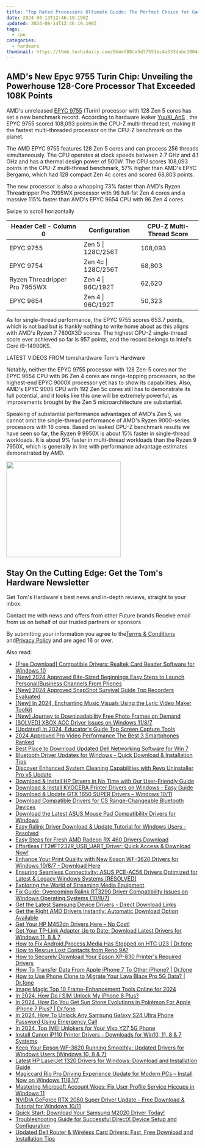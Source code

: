 ```yaml
---
title: "Top Rated Processors Ultimate Guide: The Perfect Choice for Gamers"
date: 2024-08-13T12:46:19.190Z
updated: 2024-08-14T12:46:19.190Z
tags:
  - cpu
categories:
  - hardware
thumbnail: https://thmb.techidaily.com/9b4ef88ca5d37551ec4a533dabc3804d405a74574e90e43d1175905f19a4b239.jpg
---
```


## AMD's New Epyc 9755 Turin Chip: Unveiling the Powerhouse 128-Core Processor That Exceeded 108K Points

AMD's unreleased [EPYC 9755](https://www.tomshardware.com/pc-components/cpus/amd-announces-3nm-epyc-turin-launching-with-192-cores-and-384-threads-in-second-half-of-2024-54x-faster-than-intel-xeon-in-ai-workload) (Turin) processor with 128 Zen 5 cores has set a new benchmark record. According to hardware leaker [YuuKi_AnS](https://x.com/yuuki%5Fans/status/1816185684753015066) , the EPYC 9755 scored 108,093 points in the CPU-Z multi-thread test, making it the fastest multi-threaded processor on the CPU-Z benchmark on the planet.

 The AMD EPYC 9755 features 128 Zen 5 cores and can process 256 threads simultaneously. The CPU operates at clock speeds between 2.7 GHz and 4.1 GHz and has a thermal design power of 500W. The CPU scores 108,093 points in the CPU-Z multi-thread benchmark, 57% higher than AMD's EPYC Bergamo, which had 128 compact Zen 4c cores and scored 68,803 points.

 The new processor is also a whopping 73% faster than AMD's Ryzen Threadripper Pro 7995WX processor with 96 full-fat Zen 4 cores and a massive 115% faster than AMD's EPYC 9654 CPU with 96 Zen 4 cores.

 Swipe to scroll horizontally

| Header Cell - Column 0        | Configuration       | CPU-Z Multi-Thread Score |
| ----------------------------- | ------------------- | ------------------------ |
| EPYC 9755                     | Zen 5 \| 128C/256T  | 108,093                  |
| EPYC 9754                     | Zen 4c \| 128C/256T | 68,803                   |
| Ryzen Threadripper Pro 7955WX | Zen 4 \| 96C/192T   | 62,620                   |
| EPYC 9654                     | Zen 4 \| 96C/192T   | 50,323                   |

 As for single-thread performance, the EPYC 9755 scores 653.7 points, which is not bad but is frankly nothing to write home about as this aligns with AMD's Ryzen 7 7800X3D scores. The highest CPU-Z single-thread score ever achieved so far is 957 points, and the record belongs to Intel's Core i9-14900KS.

 LATEST VIDEOS FROM tomshardware Tom's Hardware

 Notably, neither the EPYC 9755 processor with 128 Zen-5 cores nor the EPYC 9654 CPU with 96 Zen 4 cores are range-topping processors, so the highest-end EPYC 9000X processor yet has to show its capabilities. Also, AMD's EPYC 9005 CPU with 192 Zen 5c cores still has to demonstrate its full potential, and it looks like this one will be extremely powerful, as improvements brought by the Zen 5 microarchitecture are substantial.

 Speaking of substantial performance advantages of AMD's Zen 5, we cannot omit the single-thread performance of AMD's Ryzen 9000-series processors with 16 cores. Based on leaked CPU-Z benchmark results we have seen so far, the Ryzen 9 9950X is about 15% faster in single-thread workloads. It is about 9% faster in multi-thread workloads than the Ryzen 9 7950X, which is generally in line with performance advantage estimates demonstrated by AMD.

<!-- affiliate ads begin -->
<a href="https://bluettius.sjv.io/c/5597632/2027209/17108" target="_top" id="2027209"><img src="//a.impactradius-go.com/display-ad/17108-2027209" border="0" alt="" width="300" height="250"/></a><img height="0" width="0" src="https://imp.pxf.io/i/5597632/2027209/17108" style="position:absolute;visibility:hidden;" border="0" />
<!-- affiliate ads end -->
## Stay On the Cutting Edge: Get the Tom's Hardware Newsletter

 Get Tom's Hardware's best news and in-depth reviews, straight to your inbox.

 Contact me with news and offers from other Future brands  Receive email from us on behalf of our trusted partners or sponsors

 By submitting your information you agree to the[Terms & Conditions](https://futureplc.com/terms-conditions/) and[Privacy Policy](https://futureplc.com/privacy-policy/) and are aged 16 or over.


<ins class="adsbygoogle"
     style="display:block"
     data-ad-format="autorelaxed"
     data-ad-client="ca-pub-7571918770474297"
     data-ad-slot="1223367746"></ins>



<ins class="adsbygoogle"
     style="display:block"
     data-ad-client="ca-pub-7571918770474297"
     data-ad-slot="8358498916"
     data-ad-format="auto"
     data-full-width-responsive="true"></ins>

<span class="atpl-alsoreadstyle">Also read:</span>
<div><ul>
<li><a href="https://hardware-help.techidaily.com/free-download-compatible-drivers-realtek-card-reader-software-for-windows-10/"><u>[Free Download] Compatible Drivers: Realtek Card Reader Software for Windows 10</u></a></li>
<li><a href="https://youtube-webster.techidaily.com/024-approved-bite-sized-beginnings-easy-steps-to-launch-personalbusiness-channels-from-phones/"><u>[New] 2024 Approved  Bite-Sized Beginnings  Easy Steps to Launch Personal/Business Channels From Phones</u></a></li>
<li><a href="https://desktop-recording.techidaily.com/new-2024-approved-snapshot-survival-guide-top-recorders-evaluated/"><u>[New] 2024 Approved  SnapShot Survival Guide  Top Recorders Evaluated</u></a></li>
<li><a href="https://facebook-video-footage.techidaily.com/new-in-2024-enchanting-music-visuals-using-the-lyric-video-maker-toolkit/"><u>[New] In 2024, Enchanting Music Visuals Using the Lyric Video Maker Toolkit</u></a></li>
<li><a href="https://extra-guidance.techidaily.com/new-journey-to-downloadability-free-photo-frames-on-demand/"><u>[New] Journey to Downloadability  Free Photo Frames on Demand</u></a></li>
<li><a href="https://hardware-help.techidaily.com/solved-xbox-acc-driver-issues-on-windows-1187/"><u>[SOLVED] XBOX ACC Driver Issues on Windows 11/8/7</u></a></li>
<li><a href="https://screen-activity-recording.techidaily.com/updated-in-2024-educators-guide-top-screen-capture-tools/"><u>[Updated] In 2024, Educator's Guide  Top Screen Capture Tools</u></a></li>
<li><a href="https://some-approaches.techidaily.com/2024-approved-pro-video-performance-the-best-3-smartphones-ranked/"><u>2024 Approved  Pro Video Performance  The Best 3 Smartphones Ranked</u></a></li>
<li><a href="https://hardware-help.techidaily.com/best-place-to-download-updated-dell-networking-software-for-win-7/"><u>Best Place to Download Updated Dell Networking Software for Win 7</u></a></li>
<li><a href="https://hardware-help.techidaily.com/bluetooth-driver-updates-for-windows-quick-download-and-installation-tips/"><u>Bluetooth Driver Updates for Windows - Quick Download & Installation Tips</u></a></li>
<li><a href="https://win-forum.techidaily.com/discover-enhanced-system-cleaning-capabilities-with-revo-uninstaller-pro-v5-update/"><u>Discover Enhanced System Cleaning Capabilities with Revo Uninstaller Pro v5 Update</u></a></li>
<li><a href="https://hardware-help.techidaily.com/download-and-install-hp-drivers-in-no-time-with-our-user-friendly-guide/"><u>Download & Install HP Drivers in No Time with Our User-Friendly Guide</u></a></li>
<li><a href="https://hardware-help.techidaily.com/download-and-install-kyocera-printer-drivers-on-windows-easy-guide/"><u>Download & Install KYOCERA Printer Drivers on Windows - Easy Guide</u></a></li>
<li><a href="https://hardware-help.techidaily.com/download-and-update-gtx-1650-super-drivers-windows-1011/"><u>Download & Update GTX 1650 SUPER Drivers – Windows 10/11</u></a></li>
<li><a href="https://hardware-help.techidaily.com/download-compatible-drivers-for-cs-range-changeable-bluetooth-devices/"><u>Download Compatible Drivers for CS Range-Changeable Bluetooth Devices</u></a></li>
<li><a href="https://hardware-help.techidaily.com/download-the-latest-asus-mouse-pad-compatibility-drivers-for-windows/"><u>Download the Latest ASUS Mouse Pad Compatibility Drivers for Windows</u></a></li>
<li><a href="https://hardware-help.techidaily.com/easy-ralink-driver-download-and-update-tutorial-for-windows-users-resolved/"><u>Easy Ralink Driver Download & Update Tutorial for Windows Users - Resolved</u></a></li>
<li><a href="https://hardware-help.techidaily.com/easy-steps-for-fresh-amd-radeon-rx-460-drivers-download/"><u>Easy Steps for Fresh AMD Radeon RX 460 Drivers Download</u></a></li>
<li><a href="https://hardware-help.techidaily.com/1722977792346-effortless-ft2ft232rusbuartdriver-quick-access-and-download-now/"><u>Effortless FT2#FT232R_USB_UART_Driver: Quick Access & Download Now!</u></a></li>
<li><a href="https://hardware-help.techidaily.com/1722975556880-enhance-your-print-quality-with-new-epson-wf-3620-drivers-for-windows-1087-download-here/"><u>Enhance Your Print Quality with New Epson WF-3620 Drivers for Windows 10/8/7 - Download Here</u></a></li>
<li><a href="https://hardware-help.techidaily.com/ensuring-seamless-connectivity-asus-pce-ac56-drivers-optimized-for-latest-and-legacy-windows-systems-resolved/"><u>Ensuring Seamless Connectivity: ASUS PCE-AC56 Drivers Optimized for Latest & Legacy Windows Systems [RESOLVED]</u></a></li>
<li><a href="https://tech-renaissance.techidaily.com/exploring-the-world-of-streaming-media-equipment/"><u>Exploring the World of Streaming Media Equipment</u></a></li>
<li><a href="https://hardware-help.techidaily.com/fix-guide-overcoming-ralink-rt3290-driver-compatibility-issues-on-windows-operating-systems-1087/"><u>Fix Guide: Overcoming Ralink RT3290 Driver Compatibility Issues on Windows Operating Systems (10/8/7)</u></a></li>
<li><a href="https://hardware-help.techidaily.com/get-the-latest-samsung-device-drivers-direct-download-links/"><u>Get the Latest Samsung Device Drivers - Direct Download Links</u></a></li>
<li><a href="https://hardware-help.techidaily.com/get-the-right-amd-drivers-instantly-automatic-download-option-available/"><u>Get the Right AMD Drivers Instantly: Automatic Download Option Available</u></a></li>
<li><a href="https://hardware-help.techidaily.com/get-your-hp-m452dn-drivers-here-no-cost/"><u>Get Your HP M452dn Drivers Here – No Cost!</u></a></li>
<li><a href="https://hardware-help.techidaily.com/get-your-tp-link-adapter-up-to-date-download-latest-drivers-for-windows-11-8-and-7/"><u>Get Your TP-Link Adapter Up to Date: Download Latest Drivers for Windows 11, 8 & 7</u></a></li>
<li><a href="https://change-location.techidaily.com/how-to-fix-androidprocessmedia-has-stopped-on-htc-u23-drfone-by-drfone-fix-android-problems-fix-android-problems/"><u>How to Fix Android.Process.Media Has Stopped on HTC U23 | Dr.fone</u></a></li>
<li><a href="https://blog-min.techidaily.com/how-to-rescue-lost-contacts-from-reno-9a-by-fonelab-android-recover-contacts/"><u>How to Rescue Lost Contacts from Reno 9A?</u></a></li>
<li><a href="https://hardware-help.techidaily.com/how-to-securely-download-your-epson-xp-830-printers-required-drivers/"><u>How to Securely Download Your Epson XP-830 Printer's Required Drivers</u></a></li>
<li><a href="https://techidaily.com/how-to-transfer-data-from-apple-iphone-7-to-other-iphone-drfone-by-drfone-transfer-data-from-ios-transfer-data-from-ios/"><u>How To Transfer Data From Apple iPhone 7 To Other iPhone? | Dr.fone</u></a></li>
<li><a href="https://android-transfer.techidaily.com/how-to-use-phone-clone-to-migrate-your-lava-blaze-pro-5g-data-drfone-by-drfone-transfer-from-android-transfer-from-android/"><u>How to Use Phone Clone to Migrate Your Lava Blaze Pro 5G Data? | Dr.fone</u></a></li>
<li><a href="https://some-knowledge.techidaily.com/image-magic-top-10-frame-enhancement-tools-online-for-2024/"><u>Image Magic  Top 10 Frame-Enhancement Tools Online for 2024</u></a></li>
<li><a href="https://sim-unlock.techidaily.com/in-2024-how-do-i-sim-unlock-my-iphone-8-plus-by-drfone-ios/"><u>In 2024, How Do I SIM Unlock My iPhone 8 Plus?</u></a></li>
<li><a href="https://ios-pokemon-go.techidaily.com/in-2024-how-do-you-get-sun-stone-evolutions-in-pokemon-for-apple-iphone-7-plus-drfone-by-drfone-virtual-ios/"><u>In 2024, How Do You Get Sun Stone Evolutions in Pokémon For Apple iPhone 7 Plus? | Dr.fone</u></a></li>
<li><a href="https://android-unlock.techidaily.com/in-2024-how-to-unlock-any-samsung-galaxy-s24-ultra-phone-password-using-emergency-call-by-drfone-android/"><u>In 2024, How To Unlock Any Samsung Galaxy S24 Ultra Phone Password Using Emergency Call</u></a></li>
<li><a href="https://sim-unlock.techidaily.com/in-2024-top-imei-unlokers-for-your-vivo-y27-5g-phone-by-drfone-android/"><u>In 2024, Top IMEI Unlokers for Your Vivo Y27 5G Phone</u></a></li>
<li><a href="https://hardware-help.techidaily.com/install-canon-ip110-printer-drivers-downloads-for-win10-11-8-and-7-systems/"><u>Install Canon iP110 Printer Drivers - Downloads for Win10, 11, 8 & 7 Systems</u></a></li>
<li><a href="https://hardware-help.techidaily.com/keep-your-epson-wf-3620-running-smoothly-updated-drivers-for-windows-users-windows-10-8-and-7/"><u>Keep Your Epson WF-3620 Running Smoothly: Updated Drivers for Windows Users (Windows 10, 8 & 7)</u></a></li>
<li><a href="https://hardware-help.techidaily.com/latest-hp-laserjet-1320-drivers-for-windows-download-and-installation-guide/"><u>Latest HP LaserJet 1320 Drivers for Windows: Download and Installation Guide</u></a></li>
<li><a href="https://hardware-help.techidaily.com/magiccard-rio-pro-driving-experience-update-for-modern-pcs-install-now-on-windows-11817/"><u>Magiccard Rio Pro Driving Experience Update for Modern PCs – Install Now on Windows 11/8.1/7</u></a></li>
<li><a href="https://win-howtos.techidaily.com/mastering-microsoft-account-woes-fix-user-profile-service-hiccups-in-windows-11/"><u>Mastering Microsoft Account Woes: Fix User Profile Service Hiccups in Windows 11</u></a></li>
<li><a href="https://hardware-help.techidaily.com/nvidia-geforce-rtx-2080-super-driver-update-free-download-and-tutorial-for-windows-1011/"><u>NVIDIA GeForce RTX 2080 Super Driver Update - Free Download & Tutorial for Windows 10/11</u></a></li>
<li><a href="https://hardware-help.techidaily.com/quick-start-download-your-samsung-m2020-driver-today/"><u>Quick Start: Download Your Samsung M2020 Driver Today!</u></a></li>
<li><a href="https://common-error.techidaily.com/troubleshooting-guide-for-successful-directx-device-setup-and-configuration/"><u>Troubleshooting Guide for Successful DirectX Device Setup and Configuration</u></a></li>
<li><a href="https://hardware-help.techidaily.com/updated-dell-router-and-wireless-card-drivers-fast-free-download-and-installation-tips/"><u>Updated Dell Router & Wireless Card Drivers: Fast, Free Download and Installation Tips</u></a></li>
</ul></div>
